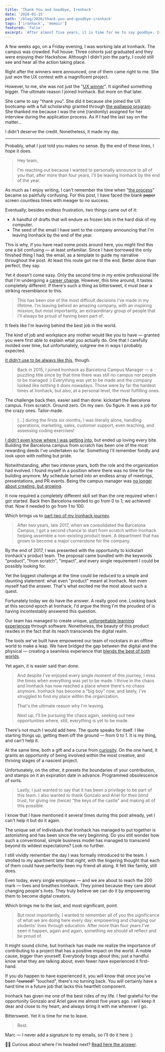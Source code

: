 ```yaml
---
title: 'Thank You and Goodbye, Ironhack'
date: '2020-01-15'
path: '/blog/2020/thank-you-and-goodbye-ironhack'
tags: ['ironhack', 'memoir']
featured: 'false'
excerpt: 'After almost five years, it is time for me to say goodbye. Ironhack has given me one of the best rides of my life. Unfortunately, it has also become a "big boy", and I miss the times when everything was yet to be made.'
---
```


A few weeks ago, on a Friday evening, I was working late at Ironhack. The campus was crowded. Full house. Three cohorts just graduated and they were enjoying their Hackshow. Although I didn't join the party, I could still see and hear all the action taking place.

Right after the winners were announced, one of them came right to me. She just won the UX contest with a magnificent project.

However, to me, she was not just the "[UX winner](/blog/2016/designer-i-wanted-to-be)". It signified something bigger. The ultimate reason I joined Ironhack. But more on that later.

She came to say "thank you". She did it because she joined the UX bootcamp with a full scholarship granted through [the wallapop program](https://www.genbeta.com/actualidad/wallapop-y-ironhack-ofreceran-200-000-euros-en-becas-para-formar-a-100-mujeres-en-tecnologia). She thanked me because I was the one (randomly) assigned for her interview during the application process. As if I had the last say on the matter...

I didn't deserve the credit. Nonetheless, it made my day.

---

Probably, what I just told you makes no sense. By the end of these lines, I hope it does.

> Hey team,
>
> I'm reaching out because I wanted to personally announce to all of you that, after more than four years, I'll be leaving Ironhack by the end of the year.

As much as I enjoy writing, I can't remember the time when "[the process](/blog/2018/war-of-art)" became so painfully confusing. For this post, I have faced the blank ~~paper~~ screen countless times with meager to no success.

Eventually, besides endless frustration, two things came out of it:

- A handful of drafts that will endure as frozen bits in the hard disk of my computer.
- The seed of the email I have sent to the company announcing that I'm leaving Ironhack by the end of the year.

This is why, if you have read some posts around here, you might find this one a bit confusing — at least unfamiliar. Since I have borrowed the only finished thing I had, the email, as a template to guide my narrative throughout the post. At least this route got me til the end. Better done than perfect, they say.

Yet it doesn't come easy. Only the second time in my entire professional life that I'm undergoing a [career change](/blog/2015/stepping-down). However, this time around, it tastes completely different. If there's such a thing as bittersweet, it must bear a striking resemblance to this.

> This has been one of the most difficult decisions I've made in my lifetime. I'm leaving behind an amazing company, with an inspiring mission, but most importantly, an extraordinary group of people that I'll always be proud of having been part of.

It feels like I'm leaving behind the best job in the world.

The kind of job and workplace any mother would like you to have — granted you were first able to explain what you actually do. One that I carefully molded over time, but unfortunately, outgrew me in ways I probably expected.

[It didn't use to be always like this](/blog/2015/hi-from-ironhack), though.

> Back in 2015, I joined Ironhack as Barcelona Campus Manager — a puzzling title since by that time there was still no campus nor people to be managed :) Everything was yet to be made and the company looked like nothing it does nowadays. Those were by far the hardest times at Ironhack, but also, at a personal level, the most fulfilling ones.

The challenge back then, easier said than done: kickstart the Barcelona campus. From scratch. Ground zero. On my own. Go figure. It was a job for the crazy ones. Tailor-made.

> [...] during the firsts six months, I was literally alone, handling operations, marketing, sales, customer support, even teaching, and assessing coding exercises!

[I didn't even know where I was getting into](/blog/2016/the-power-of-not-knowing), but ended up loving every bite. Building the Barcelona campus from scratch has been one of the most rewarding deeds I've undertaken so far. Something I'll remember fondly and look upon with nothing but pride.

Notwithstanding, after two intense years, both the role and the organization had evolved. I found myself in a position where there was no time for the building anymore. My schedule turned into an endless array of meetings, presentations, and PR events. Being the campus manager was [no longer about creating, but growing](/blog/2015/lifestyle-business).

It now required a completely different skill set than the one required when I got started. Back then Barcelona needed to go from 0 to 1; we achieved that. Now it needed to go from 1 to 100.

Which brings us to [part two of my Ironhack journey](/blog/2017/back-to-product).

> After two years, late 2017, when we consolidated the Barcelona Campus, I got a second chance to start from scratch within Ironhack helping assemble a non-existing product team. A department that has grown to become a major cornerstone for the company.

By the end of 2017, I was presented with the opportunity to kickstart Ironhack's product team. The proposal came bundled with the keywords "product", "from scratch", "impact", and every single requirement I could be possibly looking for.

Yet the biggest challenge at the time could be reduced to a simple and daunting statement: what even "product" meant at Ironhack. Not even myself had the answer. That's what excited me the most about such a quest.

Fortunately today we do have the answer. A really good one. Looking back at this second epoch at Ironhack, I'd argue the thing I'm the proudest of is having incontestably answered this question.

Our team has managed to create unique, [unforgettable learning experiences](/blog/2016/ironhack-experience) through software. Nonetheless, the beauty of this product resides in the fact that its reach transcends the digital realm.

The tools we've built have empowered our team of rockstars in an offline world to make a leap. We have bridged the gap between the digital and the physical — creating a seamless experience that [blends the best of both worlds](/blog/2017/alignment).

Yet again, it is easier said than done.

> And despite I've enjoyed every single moment of this journey, I miss the times when everything was yet to be made. I thrive in the chaos and Ironhack has now reached a place where there's no chaos anymore. Ironhack has become a "big boy" now, and lately, I've struggled to find my place within the organization.
>
> That's the ultimate reason why I'm leaving.
>
> Next up, I'll be pursuing the chaos again, seeking out new opportunities where, still, everything is yet to be made.

There's not much I would add here. The quote speaks for itself. I like starting things up, getting them off the ground — from 0 to 1. It is my thing, and can't help it.

At the same time, both a gift and a curse from [curiosity](/blog/2017/curiosity-trumps-everything). On the one hand, it grants an opportunity of being involved within the most creative, and thriving stages of a nascent project.

Unfortunately, on the other, it presets the boundaries of your contribution, and stamps on it an expiration date in advance. Programmed obsolescence of sorts.

> Lastly, I just wanted to say that it has been a privilege to be part of this team. I also wanted to thank Gonzalo and Ariel for their blind trust, for giving me (twice) "the keys of the castle" and making all of this possible.

I know that I have mentioned it several times during this post already, yet I can't help it but do it again.

The unique set of individuals that Ironhack has managed to put together is astonishing and has been since the very beginning. Do you still wonder how such a conventional, simple business model has managed to transcend beyond its wildest expectations? Look no further.

I still vividly remember the day I was formally introduced to the team. I strolled to my apartment later that night, with the lingering thought that each of them could have perfectly been my friend all along. It felt like family, still does.

Even today, every single employee — and we are about to reach the 200 mark — lives and breathes Ironhack. They joined because they care about changing people's lives. They truly believe we can do it by empowering them to become digital creators.

Which brings me to the last, and most significant, point.

> But most importantly, I wanted to remember all of you the significance of what we are doing here every day: empowering and changing our students' lives through education. After more than four years I've seen it happen, again and again, something we should all reflect and be proud of.

It might sound cliche, but Ironhack has made me realize the importance of contributing to a project that has a positive impact on the world. A noble cause, bigger than yourself. Everybody brags about this; just a handful know what they are talking about; even fewer have experienced it first-hand.

If you do happen to have experienced it, you will know that once you've been ~~"cursed"~~ "touched", there's no turning back. You will certainly have a hard time in a future job that lacks this heartfelt component.

Ironhack has given me one of the best rides of my life. I feel grateful for the opportunity Gonzalo and Ariel gave me almost five years ago. I will keep it dear and close to my heart, and always bring it with me wherever I go.

Bittersweet. Yet it is time for me to leave.

> Best.

Marc — I never add a signature to my emails, so I'll do it here :)

🙋‍♂️ Curious about where I'm headed next? [Read here the answer](/blog/2020/hi-from-gamestry).
